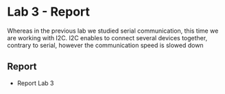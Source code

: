 # Lab 3 - Report
Whereas in the previous lab we studied serial communication, this time we are working with I2C.
I2C enables to connect several devices together, contrary to serial, however the communication speed is slowed down


## Report
- Report Lab 3
